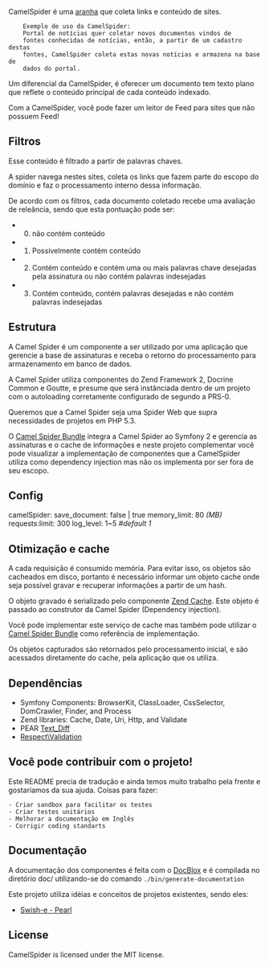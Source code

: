 
CamelSpider é uma [aranha](http://www.camel-spiders.net/) que coleta links e conteúdo de sites.

        Exemplo de uso da CamelSpider:
        Portal de notícias quer coletar novos documentos vindos de
        fontes conhecidas de notícias, então, a partir de um cadastro destas
        fontes, CamelSpider coleta estas novas notícias e armazena na base de
        dados do portal.


Um diferencial da CamelSpider, é oferecer um documento tem texto plano
que reflete o conteúdo principal de cada conteúdo indexado.

Com a CamelSpider, você pode fazer um leitor de Feed para sites que não
possuem Feed!

## Filtros

Esse conteúdo é filtrado a partir de palavras chaves.

A spider navega nestes sites, coleta os links que fazem parte do escopo do domínio e faz o processamento interno dessa informação.

De acordo com os filtros, cada documento coletado recebe uma avaliação
de releância, sendo que esta pontuação pode ser:
 *  0) não contém conteúdo
 *  1) Possivelmente contém conteúdo
 *  2) Contém conteúdo e contém uma ou mais palavras chave desejadas pela assinatura ou não contém palavras indesejadas
 *  3) Contém conteúdo, contém palavras desejadas e não contém palavras indesejadas
     

## Estrutura 

A Camel Spider é um componente a ser utilizado por uma aplicação que gerencie a base de assinaturas e receba o retorno do processamento para armazenamento em banco de dados.

A Camel Spider utiliza componentes do Zend Framework 2, Docrine Common e Goutte, e presume que será instânciada dentro de um projeto com o autoloading corretamente configurado de segundo a PRS-0.

Queremos que a Camel Spider seja uma Spider Web que supra necessidades de projetos em PHP 5.3.

O [Camel Spider Bundle](http://github.com/gpupo/CamelSpiderBundle) integra a Camel Spider ao Symfony 2 e gerencia as assinaturas e o cache de informações e neste projeto complementar você pode visualizar a implementação de componentes que a CamelSpider utiliza como dependency injection mas não os implementa por ser fora de seu escopo.

## Config

camelSpider:
    save_document:  false | true
    memory_limit:   80 *(MB)*
    requests:limit: 300 
    log_level:      1~5 *#default 1*

## Otimização e cache

A cada requisição é consumido memória.
Para evitar isso, os objetos são cacheados em disco, portanto é
necessário informar um objeto cache onde seja possível gravar e
recuperar informações a partir de um hash.


O objeto gravado é serializado pelo componente [Zend Cache](http://framework.zend.com/manual/en/zend.cache.html).
Este objeto é passado ao construtor da Camel Spider (Dependency
injection).

Você pode implementar este serviço de cache mas também pode utilizar o  [Camel Spider Bundle](http://github.com/gpupo/CamelSpiderBundle) como referência de implementação.


Os objetos capturados são retornados pelo processamento inicial, e são
acessados diretamente do cache, pela aplicação que os utiliza.

## Dependências

* Symfony Components: BrowserKit, ClassLoader, CssSelector, DomCrawler, Finder, and Process
* Zend libraries: Cache, Date, Uri, Http, and Validate
* PEAR [Text_Diff](http://pear.php.net/package/Text_Diff)
* [Respect\Validation](http://respect.github.com)


## Você pode contribuir com o projeto!

Este README precia de tradução e ainda temos muito trabalho pela frente e gostaríamos da sua ajuda.
Coisas para fazer:

    - Criar sandbox para facilitar os testes
    - Criar testes unitários
    - Melhorar a documentação em Inglês
    - Corrigir coding standarts


## Documentação

A documentação dos componentes é feita com o [DocBlox](http://www.docblox-project.org/) 
e é compilada no diretório doc/ utilizando-se do comando
`./bin/generate-documentation`

Este projeto utiliza idéias e conceitos de projetos existentes, sendo eles:

* [Swish-e - Pearl](http://swish-e.org/docs/spider.html)


## License

CamelSpider is licensed under the MIT license. 
